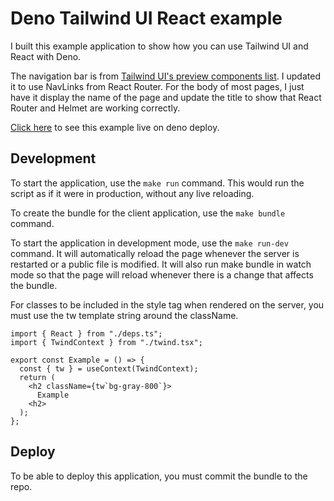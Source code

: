 # Deno Tailwind UI React example

I built this example application to show how you can use Tailwind UI and React
with Deno.

The navigation bar is from
[Tailwind UI's preview components list](https://tailwindui.com/preview#component-70a9bdf83ef2c8568c5cddf6c39c2331).
I updated it to use NavLinks from React Router. For the body of most pages, I
just have it display the name of the page and update the title to show that
React Router and Helmet are working correctly.

[Click here](https://tailwind-ui-react-example.deno.dev/) to see this example
live on deno deploy.

## Development

To start the application, use the `make run` command. This would run the script
as if it were in production, without any live reloading.

To create the bundle for the client application, use the `make bundle` command.

To start the application in development mode, use the `make run-dev` command. It
will automatically reload the page whenever the server is restarted or a public
file is modified. It will also run make bundle in watch mode so that the page
will reload whenever there is a change that affects the bundle.

For classes to be included in the style tag when rendered on the server, you
must use the tw template string around the className.

```tsx
import { React } from "./deps.ts";
import { TwindContext } from "./twind.tsx";

export const Example = () => {
  const { tw } = useContext(TwindContext);
  return (
    <h2 className={tw`bg-gray-800`}>
      Example
    <h2>
  );
};
```

## Deploy

To be able to deploy this application, you must commit the bundle to the repo.

